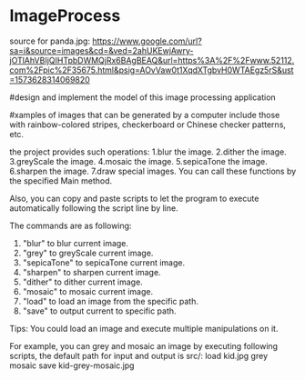 # ImageProcess

source for panda.jpg:
https://www.google.com/url?sa=i&source=images&cd=&ved=2ahUKEwjAwry-jOTlAhVBIjQIHTpbDWMQjRx6BAgBEAQ&url=https%3A%2F%2Fwww.52112.com%2Fpic%2F35675.html&psig=AOvVaw0t1XqdXTgbvH0WTAEgz5rS&ust=1573628314069820

#design and implement the model of this image processing application

#xamples of images that can be generated by a computer include those with rainbow-colored stripes, 
checkerboard or Chinese checker patterns, etc.

the project provides such operations:
1.blur the image.
2.dither the image.
3.greyScale the image.
4.mosaic the image.
5.sepicaTone the image.
6.sharpen the image.
7.draw special images.
You can call these functions by the specified Main method.

Also, you can copy and paste scripts to let the program to execute automatically following the 
script line by line.

The commands are as following:
1. "blur" to blur current image.
2. "grey" to greyScale current image.
3. "sepicaTone" to sepicaTone current image.
4. "sharpen" to sharpen current image.
5. "dither" to dither current image.
6. "mosaic" to mosaic current image.
7. "load" to load an image from the specific path.
8. "save" to output current to specific path.

Tips: You could load an image and execute multiple manipulations on it.

For example, you can grey and mosaic an image by executing following scripts, the default path for
input and output is src/:
load kid.jpg
grey
mosaic
save kid-grey-mosaic.jpg
